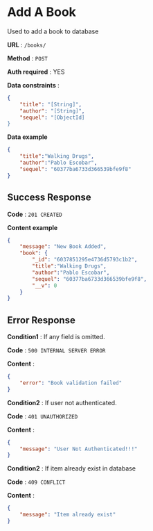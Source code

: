 # Add A Book

Used to add a book to database

**URL** : `/books/`

**Method** : `POST`

**Auth required** : YES

**Data constraints** :

```json
{
    "title": "[String]",
    "author": "[String]",
    "sequel": "[ObjectId]
}
```

**Data example**

```json
{
	"title":"Walking Drugs",
	"author":"Pablo Escobar",
    "sequel": "60377ba6733d366539bfe9f8"
}
```

## Success Response

**Code** : `201 CREATED`

**Content example**

```json
{
    "message": "New Book Added",
    "book": {
        "_id": "6037851295e4736d5793c1b2",
        "title":"Walking Drugs",
        "author":"Pablo Escobar",
        "sequel": "60377ba6733d366539bfe9f8",
        "__v": 0
    }
}
```

## Error Response

**Condition1** : If any field is omitted.

**Code** : `500 INTERNAL SERVER ERROR`

**Content** :

```json
{
    "error": "Book validation failed"
}
```

**Condition2** : If user not authenticated.

**Code** : `401 UNAUTHORIZED`

**Content** :

```json
{
    "message": "User Not Authenticated!!!"
}
```

**Condition2** : If item already exist in database

**Code** : `409 CONFLICT`

**Content** :

```json
{
    "message": "Item already exist"
}
```